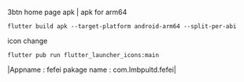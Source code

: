 3btn home page apk |
 apk for arm64

	flutter build apk --target-platform android-arm64 --split-per-abi  

icon change 

	flutter pub run flutter_launcher_icons:main

|Appname : fefei 
	pakage name : com.lmbpultd.fefei|
